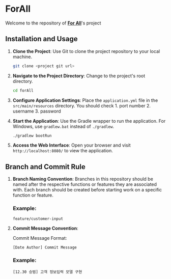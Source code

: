 # ForAll

Welcome to the repository of  [**For All**](https://www.instagram.com/for.all_official/)'s project

## Installation and Usage

1. **Clone the Project**:
   Use Git to clone the project repository to your local machine.

   ```bash
   git clone <project git url>
   ```

2. **Navigate to the Project Directory**:
   Change to the project's root directory.

   ```bash
   cd forAll
   ```

3. **Configure Application Settings**:
   Place the `application.yml` file in the `src/main/resources` directory. You should check 1. port number 2. username 3. password

4. **Start the Application**:
   Use the Gradle wrapper to run the application. For Windows, use `gradlew.bat` instead of `./gradlew`.

   ```bash
   ./gradlew bootRun
   ```

5. **Access the Web Interface**:
   Open your browser and visit `http://localhost:8080/` to view the application.

## Branch and Commit Rule

1. **Branch Naming Convention**:
   Branches in this repository should be named after the respective functions or features they are associated with.
   Each branch should be created before starting work on a specific function or feature.

   ### Example:
   ```
   feature/customer-input
   ```

2. **Commit Message Convention**:
   
   Commit Message Format:
   ```
   [Date Author] Commit Message
   ```

   ### Example:
   ```
   [12.30 승범] 고객 정보입력 모델 구현
   ```



